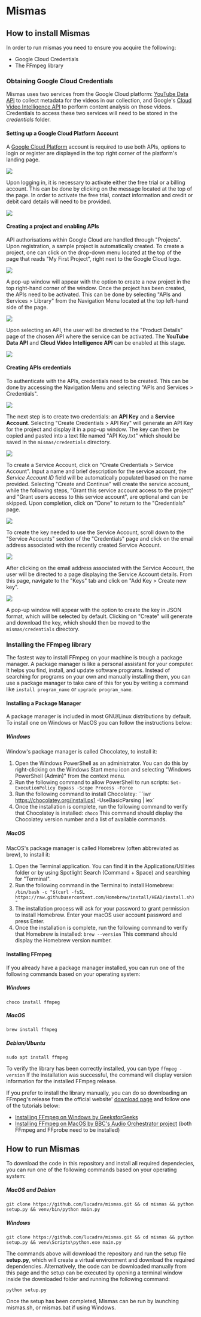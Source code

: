 # Mismas 

## How to install Mismas
In order to run mismas you need to ensure you acquire the following:
- Google Cloud Credentials
- The FFmpeg library

### Obtaining Google Cloud Credentials
Mismas uses two services from the Google Cloud platform: [YouTube Data API](https://developers.google.com/youtube/v3) to collect metadata for the videos in our collection, and Google's [Cloud Video Intelligence API](https://cloud.google.com/video-intelligence) to perform content analysis on those videos. Credentials to access these two services will need to be stored in the *credentials* folder.

#### Setting up a Google Cloud Platform Account
A [Google Cloud Platform](https://cloud.google.com) account is required to use both APIs, options to login or register are displayed in the top right corner of the platform's landing page.

![](https://i.postimg.cc/5N7dDsVX/SS01.png)

Upon logging in, it is necessary to activate either the free trial or a billing account. This can be done by clicking on the message located at the top of the page. In order to activate the free trial, contact information and credit or debit card details will need to be provided.

![](https://i.postimg.cc/xTTVsWWr/SS02.png)

#### Creating a project and enabling APIs
API authorisations within Google Cloud are handled through "Projects". Upon registration, a sample project is automatically created. To create a project, one can click on the drop-down menu located at the top of the page that reads "My First Project", right next to the Google Cloud logo.

![](https://i.postimg.cc/vTGwwjTV/SS03.png)

A pop-up window will appear with the option to create a new project in the top right-hand corner of the window. Once the project has been created, the APIs need to be activated. This can be done by selecting "APIs and Services > Library" from the Navigation Menu located at the top left-hand side of the page.

![](https://i.postimg.cc/vBFd3DdX/SS04.png)

Upon selecting an API, the user will be directed to the "Product Details" page of the chosen API where the service can be activated. The **YouTube Data API** and **Cloud Video Intelligence API** can be enabled at this stage.

![](https://i.postimg.cc/pdnHfz3p/SS05.png)

#### Creating APIs credentials
To authenticate with the APIs, credentials need to be created. This can be done by accessing the Navigation Menu and selecting "APIs and Services > Credentials".

![](https://i.postimg.cc/mkVfLw16/SS06.png)

The next step is to create two credentials: an **API Key** and a **Service Account**. Selecting "Create Credentials > API Key" will generate an API Key for the project and display it in a pop-up window. The key can then be copied and pasted into a text file named "API Key.txt" which should be saved in the `mismas/credentials` directory.

![](https://i.postimg.cc/9MdHSVm2/SS07.png)

To create a Service Account, click on "Create Credentials > Service Account". Input a name and brief description for the service account, the _Service Account ID_ field will be automatically populated based on the name provided. Selecting "Create and Continue" will create the service account, while the following steps, "Grant this service account access to the project" and "Grant users access to this service account", are optional and can be skipped. Upon completion, click on "Done" to return to the "Credentials" page.

![](https://i.postimg.cc/gcKPHYtq/SS08.png)

To create the key needed to use the Service Account, scroll down to the "Service Accounts" section of the "Credentials" page and click on the email address associated with the recently created Service Account.

![](https://i.postimg.cc/Vkhw0DGx/SS09.png)

After clicking on the email address associated with the Service Account, the user will be directed to a page displaying the Service Account details. From this page, navigate to the "Keys" tab and click on "Add Key > Create new key".

![](https://i.postimg.cc/T31GPZ9j/SS10.png)

A pop-up window will appear with the option to create the key in JSON format, which will be selected by default. Clicking on "Create" will generate and download the key, which should then be moved to the `mismas/credentials` directory.

### Installing the FFmpeg library
The fastest way to install FFmpeg on your machine is trough a package manager. A package manager is like a personal assistant for your computer. It helps you find, install, and update software programs. Instead of searching for programs on your own and manually installing them, you can use a package manager to take care of this for you by writing a command like `install program_name` or `upgrade program_name`. 

#### Installing a Package Manager
A package manager is included in most GNU/Linux distributions by default. To install one on Windows or MacOS you can follow the instructions below:

##### Windows
Window's package manager is called Chocolatey, to install it:
 1. Open the Windows PowerShell as an administrator. You can do this by right-clicking on the Windows Start menu icon and selecting "Windows PowerShell (Admin)" from the context menu.
 2. Run the following command to allow PowerShell to run scripts:
```Set-ExecutionPolicy Bypass -Scope Process -Force```
 3. Run the following command to install Chocolatey:
```iwr https://chocolatey.org/install.ps1 -UseBasicParsing | iex`
 4. Once the installation is complete, run the following command to verify that Chocolatey is installed:
```choco```
 This command should display the Chocolatey version number and a list of available commands.

##### MacOS
MacOS's package manager is called Homebrew (often abbreviated as brew), to install it:
1.  Open the Terminal application. You can find it in the Applications/Utilities folder or by using Spotlight Search (Command + Space) and searching for "Terminal".
2.  Run the following command in the Terminal to install Homebrew:
```/bin/bash -c "$(curl -fsSL https://raw.githubusercontent.com/Homebrew/install/HEAD/install.sh)"```
3. The installation process will ask for your password to grant permission to install Homebrew. Enter your macOS user account password and press Enter.
4. Once the installation is complete, run the following command to verify that Homebrew is installed:
```brew --version```
This command should display the Homebrew version number.


#### Installing FFmpeg
If you already have a package manager installed, you can run one of the following commands based on your operating system:

##### Windows
```choco install ffmpeg```
##### MacOS
```brew install ffmpeg```
##### Debian/Ubuntu
```sudo apt install ffmpeg```

To verify the library has been correctly installed, you can type
```ffmpeg -version```
If the installation was successful, the command will display version information for the installed FFmpeg release. 

If you prefer to install the library manually, you can do so downloading an FFmpeg's release from the official website' [download page](https://ffmpeg.org/download.html) and follow one of the tutorials below:
 - [Installing FFmpeg on Windows by GeeksforGeeks](https://www.geeksforgeeks.org/how-to-install-ffmpeg-on-windows/)
 - [Installing FFmpeg on MacOS by BBC's Audio Orchestrator project](https://bbc.github.io/bbcat-orchestration-docs/installation-mac-manual/) (both FFmpeg and FFprobe need to be installed)

## How to run Mismas
To download the code in this repository and install all required dependecies, you can run one of the following commands based on your operating system:

##### MacOS and Debian
`git clone https://github.com/lucadra/mismas.git && cd mismas && python setup.py && venv/bin/python main.py`
##### Windows
`git clone https://github.com/lucadra/mismas.git && cd mismas && python setup.py && venv\Scripts\python.exe main.py`

The commands above will download the repository and run the setup file **setup.py**, which will create a virtual environment and download the required dependencies. Alternatively, the code can be downloaded manually from this page and the setup can be executed by opening a terminal window inside the downloaded folder and running the following command:

`python setup.py`

Once the setup has been completed, Mismas can be run by launching mismas.sh, or mismas.bat if using Windows.
